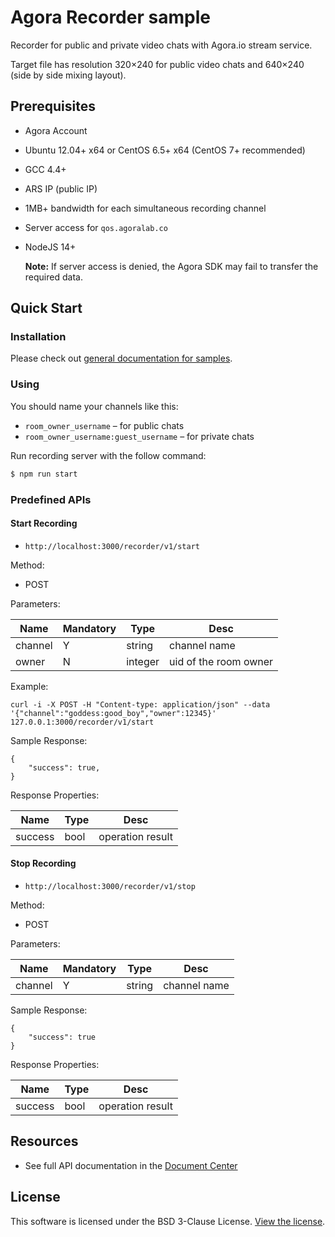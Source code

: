 # Agora Recorder sample

Recorder for public and private video chats with Agora.io stream service.

Target file has resolution 320×240 for public video chats and 640×240 (side by side mixing layout).

## Prerequisites
- Agora Account
- Ubuntu 12.04+ x64 or CentOS 6.5+ x64 (CentOS 7+ recommended)
- GCC 4.4+
- ARS IP (public IP)
- 1MB+ bandwidth for each simultaneous recording channel
- Server access for `qos.agoralab.co`
- NodeJS 14+

  **Note:** If server access is denied, the Agora SDK may fail to transfer the required data.

## Quick Start

### Installation
Please check out [general documentation for samples](https://github.com/webtoucher/agora-recorder-samples).

### Using
You should name your channels like this:

- `room_owner_username` – for public chats
- `room_owner_username:guest_username` – for private chats

Run recording server with the follow command:

```bash
$ npm run start
```

### Predefined APIs
#### Start Recording

- `http://localhost:3000/recorder/v1/start`

Method:

- POST

Parameters:


|Name   |Mandatory|Type   |Desc                 |
|-------|---------|-------|---------------------|
|channel|Y        |string |channel name         |
|owner  |N        |integer|uid of the room owner|

Example:
```
curl -i -X POST -H "Content-type: application/json" --data '{"channel":"goddess:good_boy","owner":12345}' 127.0.0.1:3000/recorder/v1/start 
```

Sample Response:

```
{
    "success": true,
}
```

Response Properties:

|Name   |Type|Desc            |
|-------|----|----------------|
|success|bool|operation result|

#### Stop Recording

- `http://localhost:3000/recorder/v1/stop`

Method:

- POST

Parameters:

|Name   |Mandatory|Type  |Desc        |
|-------|---------|------|------------|
|channel|Y        |string|channel name|

Sample Response:

```
{
    "success": true
}
```

Response Properties:

|Name   |Type|Desc            |
|-------|----|----------------|
|success|bool|operation result|

## Resources
- See full API documentation in the [Document Center](https://docs.agora.io/en/)

## License
This software is licensed under the BSD 3-Clause License. [View the license](LICENSE.md).
